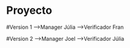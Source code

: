 # Proyecto

#Version 1
-->Manager Júlia
-->Verificador Fran

#Version 2
-->Manager Joel
-->Verificador Júlia
